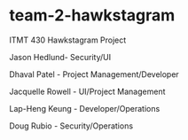 # team-2-hawkstagram
ITMT 430 Hawkstagram Project

Jason Hedlund- Security/UI

Dhaval Patel - Project Management/Developer

Jacquelle Rowell - UI/Project Management

Lap-Heng Keung - Developer/Operations

Doug Rubio - Security/Operations
